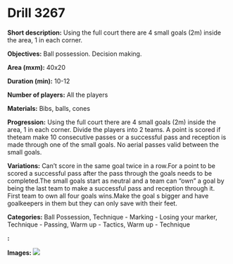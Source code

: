 # Drill 3267

**Short description:**
Using the full court there are 4 small goals (2m) inside the area, 1 in each corner.

**Objectives:**
Ball possession. Decision making.

**Area (mxm):**
40x20

**Duration (min):**
10-12

**Number of players:**
All the players

**Materials:**
Bibs, balls, cones

**Progression:**
Using the full court there are 4 small goals (2m) inside the area, 1 in each corner. Divide the players into 2 teams. A point is scored if theteam make 10 consecutive passes or a successful pass and reception is made through one of the small goals. No aerial passes valid between the small goals.

**Variations:**
Can’t score in the same goal twice in a row.For a point to be scored a successful pass after the pass through the goals needs to be completed.The small goals start as neutral and a team can “own” a goal by being the last team to make a successful pass and reception through it. First team to own all four goals wins.Make the goal s bigger and have goalkeepers in them but they can only save with their feet.

**Categories:**
Ball Possession, Technique - Marking - Losing your marker, Technique - Passing, Warm up - Tactics, Warm up - Technique

**:**


**Images:**
![](https://www.coachingfutsal.com/\images\72b0e469-9531-487d-b94b-963b3d10c999_109.png)

